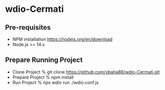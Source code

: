 # wdio-Cermati
## Pre-requisites
- NPM installation https://nodejs.org/en/download
- Node.js >= 14.x
## Prepare Running Project 
- Clone Project
 % git clone https://github.com/ybaha86/wdio-Cermati.git
- Prepare Project
  % npm install
- Run Project
  % npx wdio run ./wdio.conf.js    
     

    


